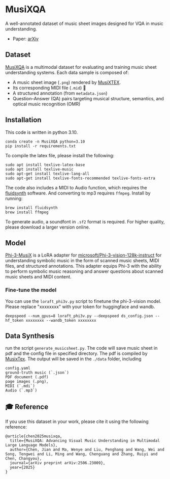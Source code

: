 # MusiXQA
A well-annotated dataset of music sheet images designed for VQA in music understanding.
- Paper: [arXiv](https://arxiv.org/abs/2506.23009)

## Dataset
[MusiXQA](https://huggingface.co/datasets/puar-playground/MusiXQA) is a multimodal dataset for evaluating and training music sheet understanding systems. Each data sample is composed of:
- A music sheet image (`.png`) rendered by [MusiXTEX](https://texdoc.org/serve/musixtex/0).
- Its corresponding MIDI file (`.mid`) 🎵
- A structured annotation (from `metadata.json`)
- Question–Answer (QA) pairs targeting musical structure, semantics, and optical music recognition (OMR)

## Installation
This code is written in python 3.10. 
```
conda create -n MusiXQA python=3.10
pip install -r requirements.txt
```

To compile the latex file, please install the following:
```
sudo apt install texlive-latex-base
sudo apt install texlive-music
sudo apt-get install texlive-lang-all
sudo apt-get install texlive-fonts-recommended texlive-fonts-extra
```

The code also includes a MIDI to Audio function, which requires the [fluidsynth](https://github.com/FluidSynth/fluidsynth) software. And converting to mp3 requires `ffmpeg`. Install by running:
```
brew install fluidsynth
brew install ffmpeg
```
To generate audio, a soundfont in `.sf2` format is required. For higher quality, please download a larger version online. 


## Model
[Phi-3-MusiX](https://huggingface.co/puar-playground/Phi-3-MusiX) is a LoRA adapter for [microsoft/Phi-3-vision-128k-instruct](https://huggingface.co/microsoft/Phi-3-vision-128k-instruct) for understanding symbolic music in the form of scanned music sheets, MIDI files, and structured annotations. This adapter equips Phi-3 with the ability to perform symbolic music reasoning and answer questions about scanned music sheets and MIDI content.

### Fine-tune the model
You can use the `loraft_phi3v.py` script to finetune the phi-3-vision model. Please replace "xxxxxxxx" with your token for huggingface and wandb.
```
deepspeed --num_gpus=8 loraft_phi3v.py --deepspeed ds_config.json --hf_token xxxxxxxx --wandb_token xxxxxxxx
```

## Data Synthesis
run the script `generate_musicsheet.py`. The code will save music sheet in pdf and the config file in specified directory. The pdf is compiled by [MusixTex](https://texdoc.org/serve/musixtex/0). The output will be saved in the `./data` folder, including 
```
config.yaml 
ground-truth music (`.json`)
PDF document (.pdf)
page images (.png), 
MIDI (`.mdi`)
Audio (`.mp3`)
```


## 🎓 Reference
If you use this dataset in your work, please cite it using the following reference:
```
@article{chen2025musixqa,
  title={MusiXQA: Advancing Visual Music Understanding in Multimodal Large Language Models},
  author={Chen, Jian and Ma, Wenye and Liu, Penghang and Wang, Wei and Song, Tengwei and Li, Ming and Wang, Chenguang and Zhang, Ruiyi and Chen, Changyou},
  journal={arXiv preprint arXiv:2506.23009},
  year={2025}
}
```
